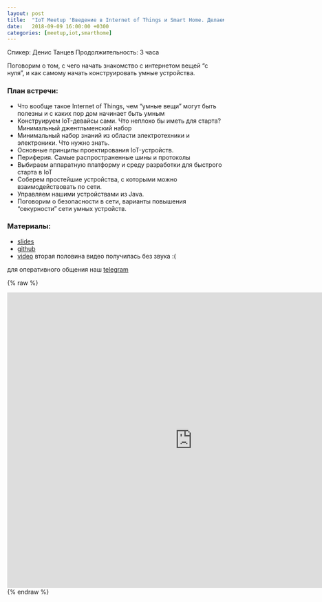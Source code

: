 ```yaml
---
layout: post
title:  "IoT Meetup 'Введение в Internet of Things и Smart Home. Делаем умные устройства сами'"
date:   2018-09-09 16:00:00 +0300
categories: [meetup,iot,smarthome]
---
```


Спикер: Денис Танцев
Продолжительность: 3 часа

Поговорим о том, с чего начать знакомство с интернетом вещей “с нуля”, и как самому начать конструировать умные устройства.

### План встречи: 

- Что вообще такое Internet of Things, чем “умные вещи” могут быть полезны и с каких пор дом начинает быть умным
- Конструируем IoT-девайсы сами. Что неплохо бы иметь для старта? Минимальный джентльменский набор
- Минимальный набор знаний из области электротехники и электроники. Что нужно знать.
- Основные принципы проектирования IoT-устройств. 
- Периферия. Самые распространенные шины и протоколы
- Выбираем аппаратную платформу и среду разработки для быстрого старта в IoT
- Соберем простейшие устройства, с которыми можно взаимодействовать по сети.
- Управляем нашими устройствами из Java.
- Поговорим о безопасности в сети, варианты повышения “секурности” сети умных устройств.

### Материалы:

- [slides]
- [github]
- [video] вторая половина видео получилась без звука :(

для оперативного общения наш [telegram]

{% raw %}
<iframe width="860" height="686" src="https://www.youtube.com/embed/nvIO0H6eD-o" frameborder="0" allow="accelerometer; autoplay; encrypted-media; gyroscope; picture-in-picture" allowfullscreen></iframe>
{% endraw %}

[slides]: https://goo.gl/T9R35C
[telegram]: https://t.me/devcomanda
[github]: hhttps://github.com/devcomanda/iot-examples/tree/master/Meetup1
[video]: https://youtu.be/nvIO0H6eD-o